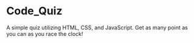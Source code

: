# Code_Quiz
A simple quiz utilizing HTML, CSS, and JavaScript. Get as many point as you can as you race the clock!
